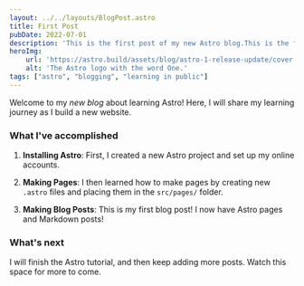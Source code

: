 ```yaml
---
layout: ../../layouts/BlogPost.astro
title: First Post
pubDate: 2022-07-01
description: 'This is the first post of my new Astro blog.This is the first post of my new Astro blog.This is the first post of my new Astro blog.This is the first post of my new Astro blog.'
heroImg:
    url: 'https://astro.build/assets/blog/astro-1-release-update/cover.jpeg' 
    alt: 'The Astro logo with the word One.'
tags: ["astro", "blogging", "learning in public"]
---
```

Welcome to my _new blog_ about learning Astro! Here, I will share my learning journey as I build a new website.

### What I've accomplished

1. **Installing Astro**: First, I created a new Astro project and set up my online accounts.

2. **Making Pages**: I then learned how to make pages by creating new `.astro` files and placing them in the `src/pages/` folder.

3. **Making Blog Posts**: This is my first blog post! I now have Astro pages and Markdown posts!



### What's next

I will finish the Astro tutorial, and then keep adding more posts. Watch this space for more to come.